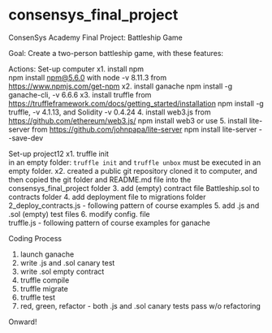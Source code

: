 # consensys_final_project
ConsenSys Academy Final Project: Battleship Game

Goal: Create a two-person battleship game, with these features:

Actions:
Set-up computer
x1. 	install npm					
			npm install npm@5.6.0 with node -v 8.11.3 
			from https://www.npmjs.com/get-npm
x2. 	install ganache
			npm install -g ganache-cli, -v 6.6.6 
x3. 	install truffle from https://truffleframework.com/docs/getting_started/installation
			npm install -g truffle, -v 4.1.13, and
			Solidity -v 0.4.24
4. 	install web3.js from https://github.com/ethereum/web3.js/
			npm install web3 or use <script></script>
5. 	install lite-server from https://github.com/johnpapa/lite-server
			npm install lite-server --save-dev


Set-up project12
x1. truffle init					
		in an empty folder:
	  `truffle init` and `truffle unbox` must be executed in an empty folder.
x2. created a public git repository
	  cloned it to computer, and
	  then copied the git folder and README.md file into the consensys_final_project folder
3. add (empty) contract file
		Battleship.sol to contracts folder
4. add deployment file to migrations folder
		2_deploy_contracts.js - following pattern of course examples
5. add .js and .sol (empty) test files
6. modify config. file      	
		truffle.js - following pattern of course examples for ganache

Coding Process
1. launch ganache
2. write .js and .sol canary test 
3. write .sol empty contract
4. truffle compile
5. truffle migrate
6. truffle test
7. red, green, refactor - both .js and .sol canary tests pass w/o refactoring

Onward!






